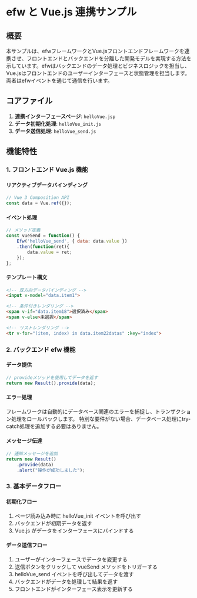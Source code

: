 # efw と Vue.js 連携サンプル

## 概要

本サンプルは、efwフレームワークとVue.jsフロントエンドフレームワークを連携させ、フロントエンドとバックエンドを分離した開発モデルを実現する方法を示しています。efwはバックエンドのデータ処理とビジネスロジックを担当し、Vue.jsはフロントエンドのユーザーインターフェースと状態管理を担当します。両者はefwイベントを通じて通信を行います。

## コアファイル

1. **連携インターフェースページ**: `helloVue.jsp`
2. **データ初期化処理**: `helloVue_init.js`
3. **データ送信処理**: `helloVue_send.js`

## 機能特性

### 1. フロントエンド Vue.js 機能

#### リアクティブデータバインディング
```javascript
// Vue 3 Composition API
const data = Vue.ref({});
```

#### イベント処理
```javascript
// メソッド定義
const vueSend = function() {
    Efw('helloVue_send', { data: data.value })
    .then(function(ret){
        data.value = ret;
    });
};
```

#### テンプレート構文
```html
<!-- 双方向データバインディング -->
<input v-model="data.item1">

<!-- 条件付きレンダリング -->
<span v-if="data.item18">選択済み</span>
<span v-else>未選択</span>

<!-- リストレンダリング -->
<tr v-for="(item, index) in data.item22datas" :key="index">
```

### 2. バックエンド efw 機能

#### データ提供
```javascript
// provideメソッドを使用してデータを返す
return new Result().provide(data);
```

#### エラー処理
フレームワークは自動的にデータベース関連のエラーを捕捉し、トランザクション処理をロールバックします。
特別な要件がない場合、データベース処理にtry-catch処理を追加する必要はありません。

#### メッセージ伝達
```javascript
// 通知メッセージを追加
return new Result()
    .provide(data)
    .alert("操作が成功しました");
```

### 3. 基本データフロー

#### 初期化フロー
1. ページ読み込み時に helloVue_init イベントを呼び出す
2. バックエンドが初期データを返す
3. Vue.js がデータをインターフェースにバインドする

#### データ送信フロー
1. ユーザーがインターフェースでデータを変更する
2. 送信ボタンをクリックして vueSend メソッドをトリガーする
3. helloVue_send イベントを呼び出してデータを渡す
4. バックエンドがデータを処理して結果を返す
5. フロントエンドがインターフェース表示を更新する